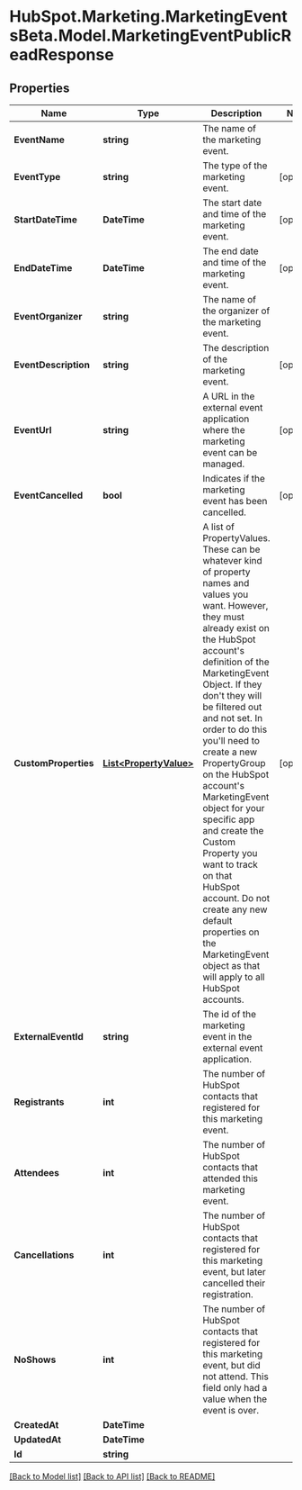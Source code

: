 # HubSpot.Marketing.MarketingEventsBeta.Model.MarketingEventPublicReadResponse

## Properties

Name | Type | Description | Notes
------------ | ------------- | ------------- | -------------
**EventName** | **string** | The name of the marketing event. | 
**EventType** | **string** | The type of the marketing event. | [optional] 
**StartDateTime** | **DateTime** | The start date and time of the marketing event. | [optional] 
**EndDateTime** | **DateTime** | The end date and time of the marketing event. | [optional] 
**EventOrganizer** | **string** | The name of the organizer of the marketing event. | 
**EventDescription** | **string** | The description of the marketing event. | [optional] 
**EventUrl** | **string** | A URL in the external event application where the marketing event can be managed. | [optional] 
**EventCancelled** | **bool** | Indicates if the marketing event has been cancelled. | [optional] 
**CustomProperties** | [**List&lt;PropertyValue&gt;**](PropertyValue.md) | A list of PropertyValues. These can be whatever kind of property names and values you want. However, they must already exist on the HubSpot account&#39;s definition of the MarketingEvent Object. If they don&#39;t they will be filtered out and not set. In order to do this you&#39;ll need to create a new PropertyGroup on the HubSpot account&#39;s MarketingEvent object for your specific app and create the Custom Property you want to track on that HubSpot account. Do not create any new default properties on the MarketingEvent object as that will apply to all HubSpot accounts.  | [optional] 
**ExternalEventId** | **string** | The id of the marketing event in the external event application. | 
**Registrants** | **int** | The number of HubSpot contacts that registered for this marketing event. | 
**Attendees** | **int** | The number of HubSpot contacts that attended this marketing event. | 
**Cancellations** | **int** | The number of HubSpot contacts that registered for this marketing event, but later cancelled their registration. | 
**NoShows** | **int** | The number of HubSpot contacts that registered for this marketing event, but did not attend. This field only had a value when the event is over. | 
**CreatedAt** | **DateTime** |  | 
**UpdatedAt** | **DateTime** |  | 
**Id** | **string** |  | 

[[Back to Model list]](../README.md#documentation-for-models) [[Back to API list]](../README.md#documentation-for-api-endpoints) [[Back to README]](../README.md)

